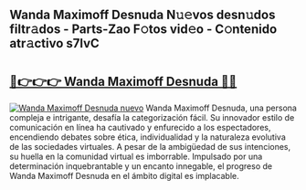## Wanda Maximoff Desnuda N𝚞𝚎vos desn𝚞dos filtr𝚊dos - Parts-Zao F𝚘tos vid𝚎o - C𝚘ntenido atr𝚊ctivo s7lvC

# <h2><a href="http://mbbmxgq.tromn.icu/?c=Wanda+Maximoff+Desnuda">🔗👉👉👉 Wanda Maximoff Desnuda 🔗🔗</a></h2>

[![Wanda Maximoff Desnuda nuevo](https://i.imgur.com/pEAQMta.gif)](http://mbbmxgq.tromn.icu/?c=Wanda+Maximoff+Desnuda)
Wanda Maximoff Desnuda, una persona compleja e intrigante, desafía la categorización fácil. Su innovador estilo de comunicación en línea ha cautivado y enfurecido a los espectadores, encendiendo debates sobre ética, individualidad y la naturaleza evolutiva de las sociedades virtuales. A pesar de la ambigüedad de sus intenciones, su huella en la comunidad virtual es imborrable. Impulsado por una determinación inquebrantable y un encanto innegable, el progreso de Wanda Maximoff Desnuda en el ámbito digital es implacable.
